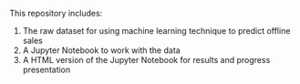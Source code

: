 This repository includes:
1. The raw dataset for using machine learning technique to predict offline sales
2. A Jupyter Notebook to work with the data
3. A HTML version of the Jupyter Notebook for results and progress presentation
